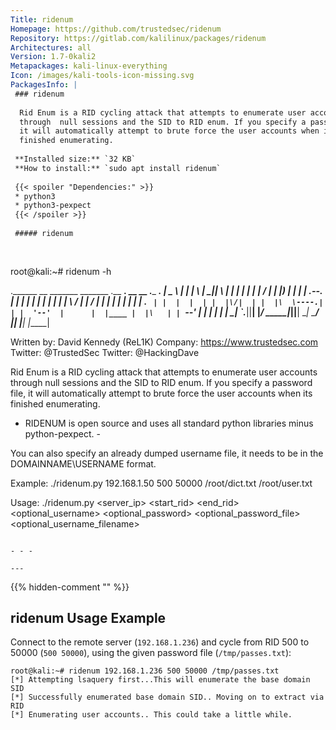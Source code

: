 ```yaml
---
Title: ridenum
Homepage: https://github.com/trustedsec/ridenum
Repository: https://gitlab.com/kalilinux/packages/ridenum
Architectures: all
Version: 1.7-0kali2
Metapackages: kali-linux-everything 
Icon: /images/kali-tools-icon-missing.svg
PackagesInfo: |
 ### ridenum
 
  Rid Enum is a RID cycling attack that attempts to enumerate user accounts
  through  null sessions and the SID to RID enum. If you specify a password file,
  it will automatically attempt to brute force the user accounts when its
  finished enumerating.
 
 **Installed size:** `32 KB`  
 **How to install:** `sudo apt install ridenum`  
 
 {{< spoiler "Dependencies:" >}}
 * python3
 * python3-pexpect
 {{< /spoiler >}}
 
 ##### ridenum
 
 
 ```
 root@kali:~# ridenum -h
 
 .______       __   _______         _______ .__   __.  __    __  .___  ___.
 |   _  \     |  | |       \       |   ____||  \ |  | |  |  |  | |   \/   |
 |  |_)  |    |  | |  .--.  |      |  |__   |   \|  | |  |  |  | |  \  /  |
 |      /     |  | |  |  |  |      |   __|  |  . `  | |  |  |  | |  |\/|  |
 |  |\  \----.|  | |  '--'  |      |  |____ |  |\   | |  `--'  | |  |  |  |
 | _| `._____||__| |_______/  _____|_______||__| \__|  \______/  |__|  |__|
                             |______|
 
 Written by: David Kennedy (ReL1K)
 Company: https://www.trustedsec.com
 Twitter: @TrustedSec
 Twitter: @HackingDave
 
 Rid Enum is a RID cycling attack that attempts to enumerate user accounts through
 null sessions and the SID to RID enum. If you specify a password file, it will
 automatically attempt to brute force the user accounts when its finished enumerating.
 
 - RIDENUM is open source and uses all standard python libraries minus python-pexpect. -
 
 You can also specify an already dumped username file, it needs to be in the DOMAINNAME\USERNAME
 format.
 
 Example: ./ridenum.py 192.168.1.50 500 50000 /root/dict.txt /root/user.txt
 
 Usage: ./ridenum.py <server_ip> <start_rid> <end_rid> <optional_username> <optional_password> <optional_password_file> <optional_username_filename>
 
 ```
 
 - - -
 
---
```

{{% hidden-comment "<!--Do not edit anything above this line-->" %}}

## ridenum Usage Example

Connect to the remote server (`192.168.1.236`) and cycle from RID 500 to 50000 (`500 50000`), using the given password file (`/tmp/passes.txt`):

```
root@kali:~# ridenum 192.168.1.236 500 50000 /tmp/passes.txt
[*] Attempting lsaquery first...This will enumerate the base domain SID
[*] Successfully enumerated base domain SID.. Moving on to extract via RID
[*] Enumerating user accounts.. This could take a little while.
```

